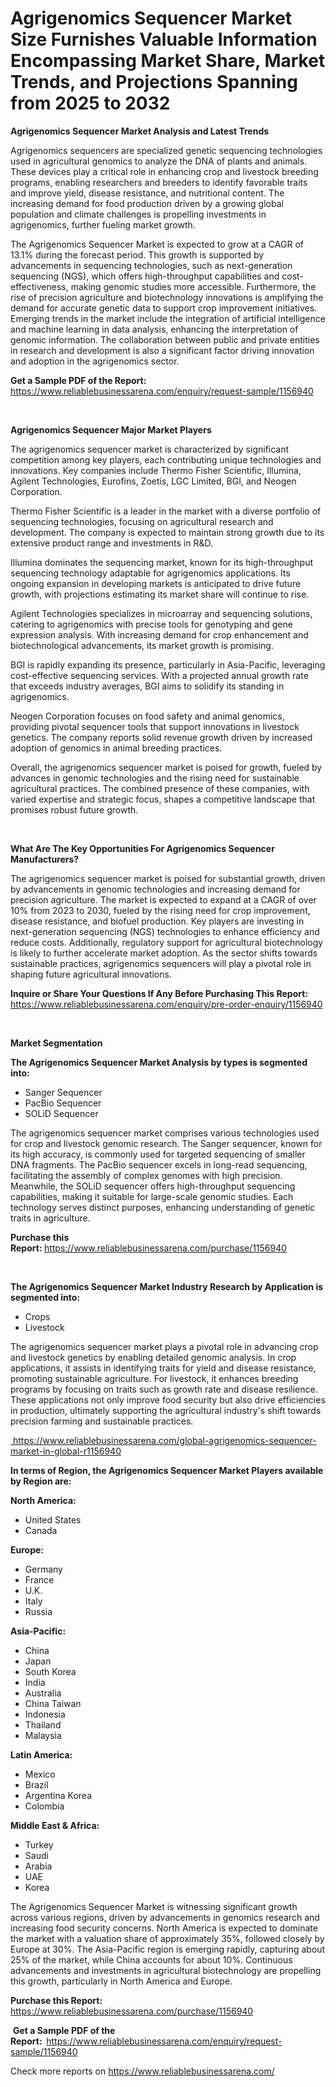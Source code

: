 <p><h1>Agrigenomics Sequencer Market Size Furnishes Valuable Information Encompassing Market Share, Market Trends, and Projections Spanning from 2025 to 2032</h1></p><p><strong>Agrigenomics Sequencer Market Analysis and Latest Trends</strong></p>
<p><p>Agrigenomics sequencers are specialized genetic sequencing technologies used in agricultural genomics to analyze the DNA of plants and animals. These devices play a critical role in enhancing crop and livestock breeding programs, enabling researchers and breeders to identify favorable traits and improve yield, disease resistance, and nutritional content. The increasing demand for food production driven by a growing global population and climate challenges is propelling investments in agrigenomics, further fueling market growth. </p><p>The Agrigenomics Sequencer Market is expected to grow at a CAGR of 13.1% during the forecast period. This growth is supported by advancements in sequencing technologies, such as next-generation sequencing (NGS), which offers high-throughput capabilities and cost-effectiveness, making genomic studies more accessible. Furthermore, the rise of precision agriculture and biotechnology innovations is amplifying the demand for accurate genetic data to support crop improvement initiatives. Emerging trends in the market include the integration of artificial intelligence and machine learning in data analysis, enhancing the interpretation of genomic information. The collaboration between public and private entities in research and development is also a significant factor driving innovation and adoption in the agrigenomics sector.</p></p>
<p><strong>Get a Sample PDF of the Report:&nbsp;</strong> <a href="https://www.reliablebusinessarena.com/enquiry/request-sample/1156940?utm_campaign=3266&utm_medium=2&utm_source=Github&utm_content=ia&utm_term=21032025&utm_id=agrigenomics-sequencer">https://www.reliablebusinessarena.com/enquiry/request-sample/1156940</a></p>
<p>&nbsp;</p>
<p><strong>Agrigenomics Sequencer Major Market Players</strong></p>
<p><p>The agrigenomics sequencer market is characterized by significant competition among key players, each contributing unique technologies and innovations. Key companies include Thermo Fisher Scientific, Illumina, Agilent Technologies, Eurofins, Zoetis, LGC Limited, BGI, and Neogen Corporation.</p><p>Thermo Fisher Scientific is a leader in the market with a diverse portfolio of sequencing technologies, focusing on agricultural research and development. The company is expected to maintain strong growth due to its extensive product range and investments in R&D.</p><p>Illumina dominates the sequencing market, known for its high-throughput sequencing technology adaptable for agrigenomics applications. Its ongoing expansion in developing markets is anticipated to drive future growth, with projections estimating its market share will continue to rise.</p><p>Agilent Technologies specializes in microarray and sequencing solutions, catering to agrigenomics with precise tools for genotyping and gene expression analysis. With increasing demand for crop enhancement and biotechnological advancements, its market growth is promising.</p><p>BGI is rapidly expanding its presence, particularly in Asia-Pacific, leveraging cost-effective sequencing services. With a projected annual growth rate that exceeds industry averages, BGI aims to solidify its standing in agrigenomics.</p><p>Neogen Corporation focuses on food safety and animal genomics, providing pivotal sequencer tools that support innovations in livestock genetics. The company reports solid revenue growth driven by increased adoption of genomics in animal breeding practices.</p><p>Overall, the agrigenomics sequencer market is poised for growth, fueled by advances in genomic technologies and the rising need for sustainable agricultural practices. The combined presence of these companies, with varied expertise and strategic focus, shapes a competitive landscape that promises robust future growth.</p></p>
<p>&nbsp;</p>
<p><strong>What Are The Key Opportunities For Agrigenomics Sequencer Manufacturers?</strong></p>
<p><p>The agrigenomics sequencer market is poised for substantial growth, driven by advancements in genomic technologies and increasing demand for precision agriculture. The market is expected to expand at a CAGR of over 10% from 2023 to 2030, fueled by the rising need for crop improvement, disease resistance, and biofuel production. Key players are investing in next-generation sequencing (NGS) technologies to enhance efficiency and reduce costs. Additionally, regulatory support for agricultural biotechnology is likely to further accelerate market adoption. As the sector shifts towards sustainable practices, agrigenomics sequencers will play a pivotal role in shaping future agricultural innovations.</p></p>
<p><strong>Inquire or Share Your Questions If Any Before Purchasing This Report:</strong> <a href="https://www.reliablebusinessarena.com/enquiry/pre-order-enquiry/1156940?utm_campaign=3266&utm_medium=2&utm_source=Github&utm_content=ia&utm_term=21032025&utm_id=agrigenomics-sequencer">https://www.reliablebusinessarena.com/enquiry/pre-order-enquiry/1156940</a></p>
<p>&nbsp;</p>
<p><strong>Market Segmentation</strong></p>
<p><strong>The Agrigenomics Sequencer Market Analysis by types is segmented into:</strong></p>
<p><ul><li>Sanger Sequencer</li><li>PacBio Sequencer</li><li>SOLiD Sequencer</li></ul></p>
<p><p>The agrigenomics sequencer market comprises various technologies used for crop and livestock genomic research. The Sanger sequencer, known for its high accuracy, is commonly used for targeted sequencing of smaller DNA fragments. The PacBio sequencer excels in long-read sequencing, facilitating the assembly of complex genomes with high precision. Meanwhile, the SOLiD sequencer offers high-throughput sequencing capabilities, making it suitable for large-scale genomic studies. Each technology serves distinct purposes, enhancing understanding of genetic traits in agriculture.</p></p>
<p><strong>Purchase this Report:&nbsp;</strong><a href="https://www.reliablebusinessarena.com/purchase/1156940?utm_campaign=3266&utm_medium=2&utm_source=Github&utm_content=ia&utm_term=21032025&utm_id=agrigenomics-sequencer">https://www.reliablebusinessarena.com/purchase/1156940</a></p>
<p>&nbsp;</p>
<p><strong>The Agrigenomics Sequencer Market Industry Research by Application is segmented into:</strong></p>
<p><ul><li>Crops</li><li>Livestock</li></ul></p>
<p><p>The agrigenomics sequencer market plays a pivotal role in advancing crop and livestock genetics by enabling detailed genomic analysis. In crop applications, it assists in identifying traits for yield and disease resistance, promoting sustainable agriculture. For livestock, it enhances breeding programs by focusing on traits such as growth rate and disease resilience. These applications not only improve food security but also drive efficiencies in production, ultimately supporting the agricultural industry's shift towards precision farming and sustainable practices.</p></p>
<p><a href="https://www.reliablebusinessarena.com/global-agrigenomics-sequencer-market-in-global-r1156940?utm_campaign=3266&utm_medium=2&utm_source=Github&utm_content=ia&utm_term=21032025&utm_id=agrigenomics-sequencer">&nbsp;https://www.reliablebusinessarena.com/global-agrigenomics-sequencer-market-in-global-r1156940</a></p>
<p><strong>In terms of Region, the Agrigenomics Sequencer Market Players available by Region are:</strong></p>
<p>
    <p> <strong> North America: </strong>
        <ul>
            <li>United States</li>
            <li>Canada</li>
        </ul>
        </p> 
    <p> <strong> Europe: </strong>
        <ul>
            <li>Germany</li>
            <li>France</li>
            <li>U.K.</li>
            <li>Italy</li>
            <li>Russia</li>
        </ul>
        </p> 
    <p> <strong> Asia-Pacific: </strong>
        <ul>
            <li>China</li>
            <li>Japan</li>
            <li>South Korea</li>
            <li>India</li>
            <li>Australia</li>
            <li>China Taiwan</li>
            <li>Indonesia</li>
            <li>Thailand</li>
            <li>Malaysia</li>
        </ul>
        </p> 
    <p> <strong> Latin America: </strong>
        <ul>
            <li>Mexico</li>
            <li>Brazil</li>
            <li>Argentina Korea</li>
            <li>Colombia</li>
        </ul>
        </p> 
    <p> <strong> Middle East & Africa: </strong>
        <ul>
            <li>Turkey</li>
            <li>Saudi</li>
            <li>Arabia</li>
            <li>UAE</li>
            <li>Korea</li>
        </ul>
    </p>
    </p>
<p><p>The Agrigenomics Sequencer Market is witnessing significant growth across various regions, driven by advancements in genomics research and increasing food security concerns. North America is expected to dominate the market with a valuation share of approximately 35%, followed closely by Europe at 30%. The Asia-Pacific region is emerging rapidly, capturing about 25% of the market, while China accounts for about 10%. Continuous advancements and investments in agricultural biotechnology are propelling this growth, particularly in North America and Europe.</p></p>
<p><strong>Purchase this Report: </strong><a href="https://www.reliablebusinessarena.com/purchase/1156940?utm_campaign=3266&utm_medium=2&utm_source=Github&utm_content=ia&utm_term=21032025&utm_id=agrigenomics-sequencer">https://www.reliablebusinessarena.com/purchase/1156940</a></p>
<p>&nbsp;<strong>Get a Sample PDF of the Report:&nbsp;&nbsp;</strong><a href="https://www.reliablebusinessarena.com/enquiry/request-sample/1156940?utm_campaign=3266&utm_medium=2&utm_source=Github&utm_content=ia&utm_term=21032025&utm_id=agrigenomics-sequencer">https://www.reliablebusinessarena.com/enquiry/request-sample/1156940</a></p>
<p><strong></strong></p>
<p>Check more reports on <a href="https://www.reliablebusinessarena.com/?utm_campaign=3266&utm_medium=2&utm_source=Github&utm_content=ia&utm_term=21032025&utm_id=agrigenomics-sequencer">https://www.reliablebusinessarena.com/</a></p>